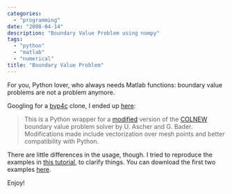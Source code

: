 ```yaml
---
categories:
  - "programming"
date: "2008-04-14"
description: "Boundary Value Problem using numpy"
tags:
  - "python"
  - "matlab"
  - "numerical"
title: "Boundary Value Problem"
---
```


For you, Python lover, who always needs Matlab functions: boundary value
problems are not a problem anymore.

Googling for a [bvp4c][1] clone, I ended up [here][2]: 

> This is a Python wrapper for a [modified][3] version of the [COLNEW][4]
> boundary value problem solver by U. Ascher and G. Bader. Modifications made
> include vectorization over mesh points and better compatibility with Python.

There are little differences in the usage, though. I tried to reproduce the
examples in [this tutorial][5], to clarify things. You can download the first
two examples [here][6].

Enjoy!

   [1]: http://www.mathworks.com/access/helpdesk/help/techdoc/index.html?/access/helpdesk/help/techdoc/ref/bvp4c.html&http://www.google.com/cse?cx=002683415331144861350%3Atsq8didf9x0&q=bvp4c&ie=utf-8&oe=utf-8&cof=FORID%3A1&sa=Search (bvp4c)
   [2]: http://www.elisanet.fi/ptvirtan/software/bvp/index.html (BVP)
   [3]: http://www.elisanet.fi/ptvirtan/software/bvp/colnew.f.diff
   [4]: http://www.netlib.org/ode/colnew.f
   [5]: http://www.mathworks.com/matlabcentral/fileexchange/loadFile.do?ref=bvp_tutorial&objectId=3819&objectType=file (bvp_tutorial)
   [6]: http://www.box.net/shared/2akb4asoo0 (bvp_tutorial)
